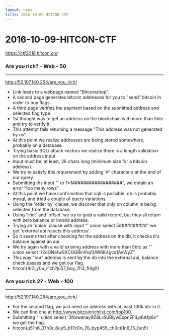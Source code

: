 ```yaml
---
layout: news
title: 2016-10-09-HITCON-CTF
---
```


# 2016-10-09-HITCON-CTF
_https://ctf2016.hitcon.org_

### Are you rich? - Web - 50
--------------------------------------------------------------------------------------------
http://52.197.140.254/are_you_rich/

- Link leads to a webpage named "Bitcoinshop".
- A second page generates bitcoin addresses for you to "send" bitcoin in order to buy flags.
- A third page verifies the payment based on the submitted address and selected flag type.
- 1st thought was to get an address on the blockchain with more than 5btc and try to verify it.
- This attempt fails returning a message "This address was not generated by us".
- At this point we realize addresses are being stored somewhere, probably on a database.
- Trying basic SQLi attack vectors we realize there is a length validation on the address input.
- Input must be, at least, 26 chars long (minimum size for a bitcoin address).
- We try to satisfy this requirement by adding '#' characters at the end of our query.
- Submitting ths input "' or 1=1##################", we obtain an error "too many rows".
- At this point we have confirmation that sqli is possible, db is probably mysql, and tried a couple of query variations.
- Using the 'order by' clause, we discover that only on column is being selected from the database.
- Using 'limit' and 'offset' we try to grab a valid record, but they all return with zero balance or invalid address.
- Trying an 'union' clause with input "' union select 5##########" we get 'external api rejects this address'.
- So it seems that after checking for the address on the db, it checks it's balance against an api.
- We try again with a valid existing address with more than 5btc as "' union select '12oGNa1wSXCGGRin1hq1UW6K4gcs1AvWyZ".
- This way "our" address is sent by the db into the external api, balance check passes and we get our flag.
- hitcon{4r3_y0u_r1ch?ju57_buy_7h3_fl4g!!}


### Are you rich 2? - Web - 100
--------------------------------------------------------------------------------------------
http://52.197.140.254/are_you_rich/

- For the second flag, we just need an address with at least 100k btc in it.
- We can find one at http://www.bitcoinrichlist.com/top100.
- Submitting "' union select '3Nxwenay9Z8Lc9JBiywExpnEFiLp6Afp8v" we get the flag.
- hitcon{u51n6_07h3r_6uy5_b17c0n_70_byp455_ch3ck1n6_15_fun!!}
